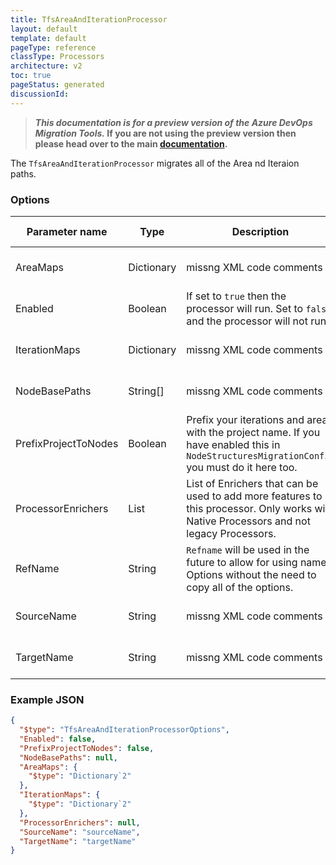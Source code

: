 ```yaml
---
title: TfsAreaAndIterationProcessor
layout: default
template: default
pageType: reference
classType: Processors
architecture: v2
toc: true
pageStatus: generated
discussionId: 
---
```



>**_This documentation is for a preview version of the Azure DevOps Migration Tools._ If you are not using the preview version then please head over to the main [documentation](https://nkdagility.com/docs/azure-devops-migration-tools).**

The `TfsAreaAndIterationProcessor` migrates all of the Area nd Iteraion paths.

### Options

| Parameter name         | Type    | Description                              | Default Value                            |
|------------------------|---------|------------------------------------------|------------------------------------------|
| AreaMaps | Dictionary | missng XML code comments | missng XML code comments |
| Enabled | Boolean | If set to `true` then the processor will run. Set to `false` and the processor will not run. | missng XML code comments |
| IterationMaps | Dictionary | missng XML code comments | missng XML code comments |
| NodeBasePaths | String[] | missng XML code comments | missng XML code comments |
| PrefixProjectToNodes | Boolean | Prefix your iterations and areas with the project name. If you have enabled this in `NodeStructuresMigrationConfig` you must do it here too. | false |
| ProcessorEnrichers | List | List of Enrichers that can be used to add more features to this processor. Only works with Native Processors and not legacy Processors. | missng XML code comments |
| RefName | String | `Refname` will be used in the future to allow for using named Options without the need to copy all of the options. | missng XML code comments |
| SourceName | String | missng XML code comments | missng XML code comments |
| TargetName | String | missng XML code comments | missng XML code comments |


### Example JSON

```JSON
{
  "$type": "TfsAreaAndIterationProcessorOptions",
  "Enabled": false,
  "PrefixProjectToNodes": false,
  "NodeBasePaths": null,
  "AreaMaps": {
    "$type": "Dictionary`2"
  },
  "IterationMaps": {
    "$type": "Dictionary`2"
  },
  "ProcessorEnrichers": null,
  "SourceName": "sourceName",
  "TargetName": "targetName"
}
```